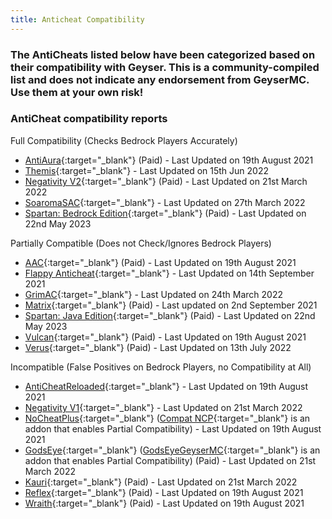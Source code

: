 ```yaml
---
title: Anticheat Compatibility
---
```


<h3>The AntiCheats listed below have been categorized based on their compatibility with Geyser. This is a community-compiled list and does not indicate any endorsement from GeyserMC. Use them at your own risk!</h3>

### AntiCheat compatibility reports

Full Compatibility (Checks Bedrock Players Accurately)

- [AntiAura](https://www.spigotmc.org/resources/1368/){:target="_blank"} (Paid) - Last Updated on 19th August 2021
- [Themis](https://www.spigotmc.org/resources/90766/){:target="_blank"} - Last Updated on 15th Jun 2022
- [Negativity V2](https://www.spigotmc.org/resources/86874/){:target="_blank"} (Paid) - Last Updated on 21st March 2022
- [SoaromaSAC](https://www.spigotmc.org/resources/87702/){:target="_blank"} - Last Updated on 27th March 2022
- [Spartan: Bedrock Edition](https://builtbybit.com/resources/12832/){:target="_blank"} (Paid) - Last Updated on 22nd May 2023

Partially Compatible (Does not Check/Ignores Bedrock Players)

- [AAC](https://www.spigotmc.org/resources/6442/){:target="_blank"} (Paid) - Last Updated on 19th August 2021
- [Flappy Anticheat](https://www.spigotmc.org/resources/92180/){:target="_blank"} - Last Updated on 14th September 2021
- [GrimAC](https://github.com/MWHunter/Grim){:target="_blank"} - Last Updated on 24th March 2022
- [Matrix](https://matrix.rip/){:target="_blank"} (Paid) - Last updated on 2nd September 2021
- [Spartan: Java Edition](https://www.spigotmc.org/resources/25638/){:target="_blank"} (Paid) - Last Updated on 22nd May 2023
- [Vulcan](https://www.spigotmc.org/resources/83626/){:target="_blank"} (Paid) - Last Updated on 19th August 2021
- [Verus](https://verus.ac){:target="_blank"} (Paid) - Last Updated on 13th July 2022

Incompatible (False Positives on Bedrock Players, no Compatibility at All)

- [AntiCheatReloaded](https://www.spigotmc.org/resources/23799/){:target="_blank"} - Last Updated on 19th August 2021
- [Negativity V1](https://www.spigotmc.org/resources/48399/){:target="_blank"} - Last Updated on 21st March 2022
- [NoCheatPlus](https://ci.codemc.io/job/Updated-NoCheatPlus/job/Updated-NoCheatPlus/){:target="_blank"} ([Compat NCP](https://github.com/Updated-NoCheatPlus/CompatNoCheatPlus/){:target="_blank"} is an addon that enables Partial Compatibility) - Last Updated on 19th August 2021
- [GodsEye](https://www.spigotmc.org/resources/69595/){:target="_blank"} ([GodsEyeGeyserMC](https://github.com/TheDejavu/GodsEyeGeyserMC/releases){:target="_blank"} is an addon that enables Partial Compatibility) (Paid) - Last Updated on 21st March 2022
- [Kauri](https://www.spigotmc.org/resources/53721/){:target="_blank"} (Paid) - Last Updated on 21st March 2022
- [Reflex](https://www.spigotmc.org/resources/21122/){:target="_blank"} (Paid) - Last Updated on 19th August 2021
- [Wraith](https://www.spigotmc.org/resources/66887/){:target="_blank"} (Paid) - Last Updated on 19th August 2021
